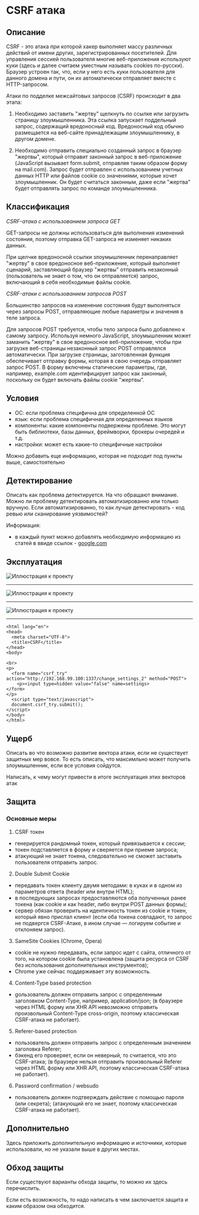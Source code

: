 # CSRF атака

## Описание

CSRF - это атака при которой хакер выполняет массу различных действий от имени других, зарегистрированных посетителей. Для управления сессией пользователя  многие веб-приложения используют куки (здесь и далее считаем уместным называть cookies по-русски). Браузер устроен так, что, если у него есть куки пользователя для данного домена и пути, он их автоматически отправляет вместе с HTTP-запросом.

Атаки по подделке межсайтовых запросов (CSRF) происходит в два этапа:
1) Необходимо заставить "жертву" щелкнуть по ссылке или загрузить страницу злоумышленника. Эта ссылка запускает поддельный запрос, содержащий вредоносный код. Вредоносный код обычно размещается на веб-сайте принадлежащим злоумышленнику, в другом домене.
  

2) Необходимо отправить специально созданный запрос в браузер "жертвы", который отправит законный запрос в веб-приложение (JavaScript вызывает form.submit, отправляя таким образом форму на mail.com). Запрос будет отправлен с использованием учетных данных HTTP или файлов cookie со значениями, которые хочет злоумышленник. Он будет считаться законным, даже если "жертва" будет отправлять запрос по команде злоумышленника.


## Классификация
*CSRF-атака с использованием запроса GET*

GET-запросы не должны использоваться для выполнения изменений состояния, поэтому отправка GET-запроса не изменяет никаких данных.

При щелчке вредоносной ссылки злоумышленник перенаправляет "жертву" в свое вредоносное веб-приложение, который выполняет сценарий, заставляющий браузер "жертвы" отправить незаконный (пользователь не знает о том, что он отправляется) запрос, включающий в себя необходимые файлы cookie. 


*CSRF-атаки с использованием запросов POST*

Большинство запросов на изменение состояния будут выполняться через запросы POST, отправляющие любые параметры и значения в теле запроса. 

Для запросов POST требуется, чтобы тело запроса было добавлено к самому запросу. Используя немного JavaScript, злоумышленник может заманить "жертву" в свое вредоносное веб-приложение, чтобы при загрузке веб-страницы незаконный запрос POST отправлялся автоматически.
При загрузке страницы, заготовленная функция обеспечивает отправку формы, которая в свою очередь отправляет запрос POST. В форму включены статические параметры, где, например, example.com идентифицирует запрос как законный, поскольку он будет включать файлы cookie "жертвы".


## Условия
- ОС: если проблема специфична для определенной ОС
- язык: если проблема специфичная для определенных языков
- компоненты: какие компоненты подвержены проблеме. Это могут быть библиотеки, базы данных, фреймворки, брокеры очередей и т.д.
- настройки: может есть какие-то специфичные настройки

Можно добавить еще информацию, которая не подходит под пункты выше, самостоятельно

## Детектирование
Описать как проблема детектируется. На что обращают внимание. Можно ли проблему детектировать автоматизированно или только вручную.
Если автоматизированно, то как лучше детектировать - код ревью или сканирование уязвимостей?

Информация:
- в каждый пункт можно добавлять необходимую информацию из статей в ввиде ссылок - [google.com](https://www.google.com)

## Эксплуатация

![Иллюстрация к проекту](https://github.com/kythip/shift2019/blob/master/csrf/Снимок.PNG)

---
![Иллюстрация к проекту](https://github.com/kythip/shift2019/blob/master/csrf/Снимок1.PNG)

---
![Иллюстрация к проекту](https://github.com/kythip/shift2019/blob/master/csrf/Снимок2.PNG)

---
  ``` <!DOCTYPE html> 
  <html lang="en"> 
  <head> 
    <meta charset="UTF-8"> 
    <title>CSRF</title> 
  </head> 
  <body> 
 
  <br> 
  <p> 
    <form name="csrf_try" action="http://192.168.99.100:1337/change_settings_2" method="POST"> 
      <p><input type=hidden value="false" name=settings> 
  </form> 
  </p> 
    <script type="text/javascript"> 
    document.csrf_try.submit(); 
  </script>  
  </body> 
  </html>
  ```
  


## Ущерб
Описать во что возможно развитие вектора атаки, если не существует защитных мер вовсе. То есть описать, что максимльно может получить злоумышленник, если все условия сойдутся.

Написать, к чему могут привести в итоге эксплуатация этих векторов атак

## Защита
### Основные меры

1) CSRF токен 
* генерируется рандомный токен, который привязывается к сессии; 
* токен подставляется в форму и сверяется при приеме запроса; 
* атакующий не знает токена, следовательно не сможет заставить пользователя отправить запрос.

2) Double Submit Cookie 
* передавать токен клиенту двумя методами: в куках и в одном из параметров ответа (header или внутри HTML); 
* в последующих запросах предоставляются оба полученных ранее токена (как cookie и как header, либо внутри POST данных формы);
* сервер обязан проверить на идентичность токен из cookie и токен, который явно прислал клиент (если оба токена совпадают, то запрос не подвергся CSRF-Атаке, в ином случае — логируем событие и отклоняем запрос).

3) SameSite Cookies (Chrome, Opera)
* cookie не нужно передавать, если запрос идет с сайта, отличного от того, на котором cookie была установлена (защита ресурса от CSRF без использования дополнительных инструментов);
* Chrome уже сейчас поддерживает эту возможность.

4) Content-Type based protection
* gользователь должен отправить запрос с определенным заголовком Content-Type, например, application/json; 
(в браузере через HTML форму или XHR API невозможно отправить произвольный Content-Type cross-origin, поэтому классическая CSRF-атака не работает).

5) Referer-based protection
* пользователь должен отправить запрос с определенным значением заголовка Referer; 
* бэкенд его проверяет, если он неверный, то считается, что это CSRF-атака;
(в браузере нельзя отправить произвольный Referer через HTML форму или XHR API, поэтому классическая CSRF-атака не работает).

6) Password confirmation / websudo
* пользователь должен подтверждать действие с помощью пароля (или секрета);
(атакующий его не знает, поэтому классическая CSRF-атака не работает).


## Дополнительно
Здесь приложить дополнительную информацию и источники, которые использовали, но не указали выше в других местах.

## Обход защиты
Если существуют варианты обхода защиты, то можно их здесь перечислить.

Если есть возможность, то надо написать в чем заключается защита и каким образом она обходится.
